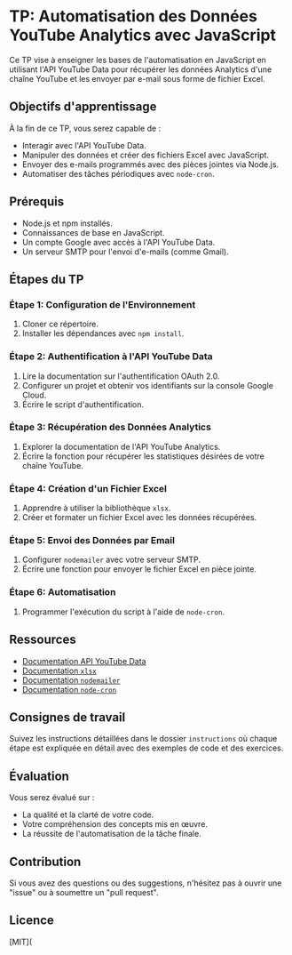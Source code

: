 # TP: Automatisation des Données YouTube Analytics avec JavaScript

Ce TP vise à enseigner les bases de l'automatisation en JavaScript en utilisant l'API YouTube Data pour récupérer les données Analytics d'une chaîne YouTube et les envoyer par e-mail sous forme de fichier Excel.

## Objectifs d'apprentissage

À la fin de ce TP, vous serez capable de :
- Interagir avec l'API YouTube Data.
- Manipuler des données et créer des fichiers Excel avec JavaScript.
- Envoyer des e-mails programmés avec des pièces jointes via Node.js.
- Automatiser des tâches périodiques avec `node-cron`.

## Prérequis

- Node.js et npm installés.
- Connaissances de base en JavaScript.
- Un compte Google avec accès à l'API YouTube Data.
- Un serveur SMTP pour l'envoi d'e-mails (comme Gmail).

## Étapes du TP

### Étape 1: Configuration de l'Environnement

1. Cloner ce répertoire.
2. Installer les dépendances avec `npm install`.

### Étape 2: Authentification à l'API YouTube Data

1. Lire la documentation sur l'authentification OAuth 2.0.
2. Configurer un projet et obtenir vos identifiants sur la console Google Cloud.
3. Écrire le script d'authentification.

### Étape 3: Récupération des Données Analytics

1. Explorer la documentation de l'API YouTube Analytics.
2. Écrire la fonction pour récupérer les statistiques désirées de votre chaîne YouTube.

### Étape 4: Création d'un Fichier Excel

1. Apprendre à utiliser la bibliothèque `xlsx`.
2. Créer et formater un fichier Excel avec les données récupérées.

### Étape 5: Envoi des Données par Email

1. Configurer `nodemailer` avec votre serveur SMTP.
2. Écrire une fonction pour envoyer le fichier Excel en pièce jointe.

### Étape 6: Automatisation

1. Programmer l'exécution du script à l'aide de `node-cron`.

## Ressources

- [Documentation API YouTube Data](https://developers.google.com/youtube/v3)
- [Documentation `xlsx`](https://github.com/SheetJS/sheetjs)
- [Documentation `nodemailer`](https://nodemailer.com/about/)
- [Documentation `node-cron`](https://www.npmjs.com/package/node-cron)

## Consignes de travail

Suivez les instructions détaillées dans le dossier `instructions` où chaque étape est expliquée en détail avec des exemples de code et des exercices.

## Évaluation

Vous serez évalué sur :
- La qualité et la clarté de votre code.
- Votre compréhension des concepts mis en œuvre.
- La réussite de l'automatisation de la tâche finale.

## Contribution

Si vous avez des questions ou des suggestions, n'hésitez pas à ouvrir une "issue" ou à soumettre un "pull request".

## Licence

[MIT](
